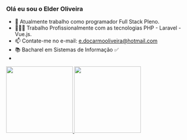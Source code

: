 ### Olá eu sou o Elder Oliveira

- 🔭 Atualmente trabalho como programador Full Stack Pleno.
- 👨🏽‍💻 Trabalho Profissionalmente com as tecnologias PHP - Laravel - Vue.js.
- 📫 Contate-me no e-mail: e.docarmooliveira@hotmail.com
- 📚 Bacharel em Sistemas de Informação ✅
- 
<div>
  <a href="https://github.com/DeveloperElderOliveira">
  <img height="180em" src="https://github-readme-stats.vercel.app/api?username=DeveloperElderOliveira&show_icons=true&theme=dark&include_all_commits=true&count_private=true"/>
  <img height="180em" src="https://github-readme-stats.vercel.app/api/top-langs/?username=DeveloperElderOliveira&layout=compact&langs_count=7&theme=dracula"/>
</div>
